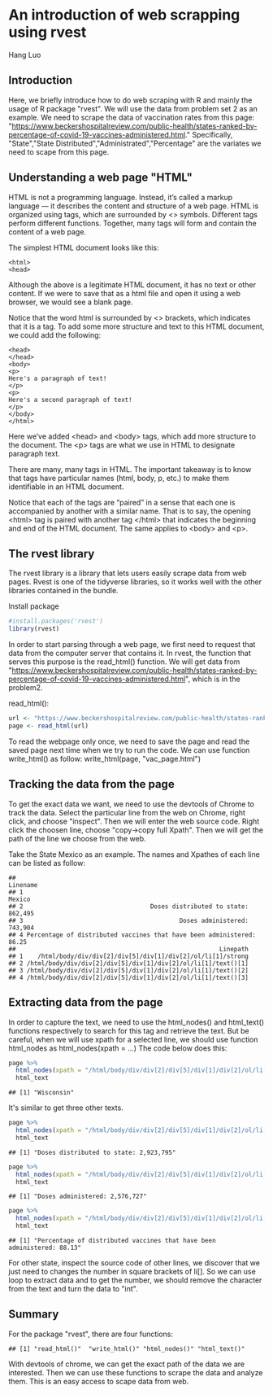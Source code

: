 # An introduction of web scrapping using rvest

Hang Luo




## Introduction
Here, we briefly introduce how to do web scraping with R and mainly the usage of R package "rvest". We will use the data from problem set 2 as an example. We need to scrape the data of vaccination rates from this page: "https://www.beckershospitalreview.com/public-health/states-ranked-by-percentage-of-covid-19-vaccines-administered.html." Specifically, "State","State Distributed","Administrated","Percentage" are the variates we need to scape from this page.

## Understanding a web page "HTML"

HTML is not a programming language. Instead, it’s called a markup language — it describes the content and structure of a web page. HTML is organized using tags, which are surrounded by <> symbols. Different tags perform different functions. Together, many tags will form and contain the content of a web page.

The simplest HTML document looks like this:

```{}
<html>
<head>
```

Although the above is a legitimate HTML document, it has no text or other content. If we were to save that as a html file and open it using a web browser, we would see a blank page.

Notice that the word html is surrounded by <> brackets, which indicates that it is a tag. To add some more structure and text to this HTML document, we could add the following:

```{}
<head>
</head>
<body>
<p>
Here's a paragraph of text!
</p>
<p>
Here's a second paragraph of text!
</p>
</body>
</html>
```

Here we’ve added \<head> and \<body> tags, which add more structure to the document. The \<p> tags are what we use in HTML to designate paragraph text.

There are many, many tags in HTML. The important takeaway is to know that tags have particular names (html, body, p, etc.) to make them identifiable in an HTML document.

Notice that each of the tags are “paired” in a sense that each one is accompanied by another with a similar name. That is to say, the opening \<html> tag is paired with another tag \</html> that indicates the beginning and end of the HTML document. The same applies to \<body> and \<p>.


## The rvest library

The rvest library is a library that lets users easily scrape data from web pages. Rvest is one of the tidyverse libraries, so it works well with the other libraries contained in the bundle. 

Install package

```r
#install.packages('rvest')
library(rvest)
```

In order to start parsing through a web page, we first need to request that data from the computer server that contains it. In rvest, the function that serves this purpose is the read_html() function. 
We will get data from "https://www.beckershospitalreview.com/public-health/states-ranked-by-percentage-of-covid-19-vaccines-administered.html", which is in the problem2.

read_html():

```r
url <- "https://www.beckershospitalreview.com/public-health/states-ranked-by-percentage-of-covid-19-vaccines-administered.html"
page <- read_html(url)
```

To read the webpage only once, we need to save the page and read the saved page next time when we try to run the code. We can use function write_html() as follow:
write_html(page, "vac_page.html")

## Tracking the data from the page

To get the exact data we want, we need to use the devtools of Chrome to track the data. Select the particular line from the web on Chrome, right click, and choose "inspect". Then we will enter the web source code. Right click the choosen line, choose "copy->copy full Xpath". Then we will get the path of the line we choose from the web.

Take the State Mexico as an example. The names and Xpathes of each line can be listed as follow:  


```
##                                                                Linename
## 1                                                                Mexico
## 2                                   Doses distributed to state: 862,495
## 3                                           Doses administered: 743,904
## 4 Percentage of distributed vaccines that have been administered: 86.25
##                                                        Linepath
## 1    /html/body/div/div[2]/div[5]/div[1]/div[2]/ol/li[1]/strong
## 2 /html/body/div/div[2]/div[5]/div[1]/div[2]/ol/li[1]/text()[1]
## 3 /html/body/div/div[2]/div[5]/div[1]/div[2]/ol/li[1]/text()[2]
## 4 /html/body/div/div[2]/div[5]/div[1]/div[2]/ol/li[1]/text()[3]
```

## Extracting data from the page

In order to capture the text, we need to use the html_nodes() and html_text() functions respectively to search for this tag and retrieve the text. But be careful, when we will use xpath for a selected line, we should use function html_nodes as html_nodes(xpath = ...) The code below does this:


```r
page %>%
  html_nodes(xpath = "/html/body/div/div[2]/div[5]/div[1]/div[2]/ol/li[1]/strong") %>%
  html_text
```

```
## [1] "Wisconsin"
```

It's similar to get three other texts.


```r
page %>%
  html_nodes(xpath = "/html/body/div/div[2]/div[5]/div[1]/div[2]/ol/li[1]/text()[1]") %>%
  html_text
```

```
## [1] "Doses distributed to state: 2,923,795"
```

```r
page %>%
  html_nodes(xpath = "/html/body/div/div[2]/div[5]/div[1]/div[2]/ol/li[1]/text()[2]") %>%
  html_text
```

```
## [1] "Doses administered: 2,576,727"
```

```r
page %>%
  html_nodes(xpath = "/html/body/div/div[2]/div[5]/div[1]/div[2]/ol/li[1]/text()[3]") %>%
  html_text
```

```
## [1] "Percentage of distributed vaccines that have been administered: 88.13"
```


For other state, inspect the source code of other lines, we discover that we just need to changes the number in square brackets of li[]. So we can use loop to extract data and to get the number, we should remove the character from the text and turn the data to "int".

## Summary

For the package "rvest", there are four functions:


```
## [1] "read_html()"  "write_html()" "html_nodes()" "html_text()"
```

With devtools of chrome, we can get the exact path of the data we are interested. Then we can use these functions to scrape the data and analyze them. This is an easy access to scape data from web.




